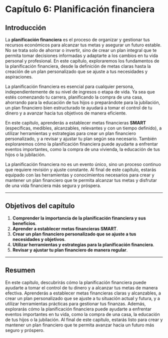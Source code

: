 # Capítulo 6: Planificación financiera

## Introducción

La **planificación financiera** es el proceso de organizar y gestionar tus recursos económicos para alcanzar tus metas y asegurar un futuro estable. No se trata solo de ahorrar o invertir, sino de crear un plan integral que te permita tomar decisiones informadas y adaptarte a los cambios en tu vida personal y profesional. En este capítulo, exploraremos los fundamentos de la planificación financiera, desde la definición de metas claras hasta la creación de un plan personalizado que se ajuste a tus necesidades y aspiraciones.

La planificación financiera es esencial para cualquier persona, independientemente de su nivel de ingresos o etapa de vida. Ya sea que estés comenzando tu carrera, planificando la compra de una casa, ahorrando para la educación de tus hijos o preparándote para la jubilación, un plan financiero bien estructurado te ayudará a tomar el control de tu dinero y a avanzar hacia tus objetivos de manera eficiente.

En este capítulo, aprenderás a establecer metas financieras **SMART** (específicas, medibles, alcanzables, relevantes y con un tiempo definido), a utilizar herramientas y estrategias para crear un plan financiero personalizado, y a revisar y ajustar tu plan según sea necesario. También exploraremos cómo la planificación financiera puede ayudarte a enfrentar eventos importantes, como la compra de una vivienda, la educación de tus hijos o la jubilación.

La planificación financiera no es un evento único, sino un proceso continuo que requiere revisión y ajuste constante. Al final de este capítulo, estarás equipado con las herramientas y conocimientos necesarios para crear y mantener un plan financiero que te permita alcanzar tus metas y disfrutar de una vida financiera más segura y próspera.

---

## Objetivos del capítulo

1. **Comprender la importancia de la planificación financiera y sus beneficios**.  
2. **Aprender a establecer metas financieras SMART**.  
3. **Crear un plan financiero personalizado que se ajuste a tus necesidades y objetivos**.  
4. **Utilizar herramientas y estrategias para la planificación financiera**.  
5. **Revisar y ajustar tu plan financiero de manera regular**.  

---

## Resumen

En este capítulo, descubrirás cómo la planificación financiera puede ayudarte a tomar el control de tu dinero y a alcanzar tus metas de manera efectiva. Aprenderás a establecer metas financieras claras y alcanzables, a crear un plan personalizado que se ajuste a tu situación actual y futura, y a utilizar herramientas prácticas para gestionar tus finanzas. Además, explorarás cómo la planificación financiera puede ayudarte a enfrentar eventos importantes en tu vida, como la compra de una casa, la educación de tus hijos o la jubilación. Al final de este capítulo, estarás listo para crear y mantener un plan financiero que te permita avanzar hacia un futuro más seguro y próspero.
